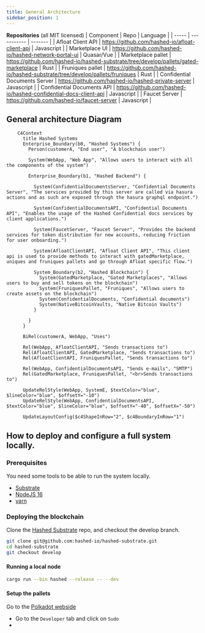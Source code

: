 ```yaml
---
title: General Architecture
sidebar_position: 1
---
```



**Repositories**
(all MIT licensed)
| Component | Repo | Language |
| ----- | ----------- | ------- |
| Afloat Client API | https://github.com/hashed-io/afloat-client-api | Javascript |
| Marketplace UI | https://github.com/hashed-io/hashed-network-portal-ui | Quasar/Vue |
| Marketplace pallet | https://github.com/hashed-io/hashed-substrate/tree/develop/pallets/gated-marketplace | Rust |
| Fruniques pallet | https://github.com/hashed-io/hashed-substrate/tree/develop/pallets/fruniques | Rust |
| Confidential Documents Server | https://github.com/hashed-io/hashed-private-server | Javascript |
| Confidential Documents API | https://github.com/hashed-io/hashed-confidential-docs-client-api | Javascript |
| Faucet Server | https://github.com/hashed-io/faucet-server | Javascript |

## General architecture Diagram

```mermaid
    C4Context
      title Hashed Systems
      Enterprise_Boundary(b0, "Hashed Systems") {
        Person(customerA, "End user", "A blockchain user")

        System(WebApp, "Web App", "Allows users to interact with all the components of the system")

        Enterprise_Boundary(b1, "Hashed Backend") {

          System(ConfidentialDocumentsServer, "Confidential Documents Server", "The services provided by this server are called via hasura actions and as such are exposed through the hasura graphql endpoint.")

          System(ConfidentialDocumentsAPI, "Confidential Documents API", "Enables the usage of the Hashed Confidential docs services by client applications.")

          System(FaucetServer, "Faucet Server", "Provides the backend services for token distribution for new accounts, reducing friction for user onboarding.")

          System(AfloatClientAPI, "Afloat Client API", "This client api is used to provide methods to interact with gatedMarketplace, uniques and fruniques pallets and go through Afloat specific flow.")

          System_Boundary(b2, "Hashed Blockchain") {
            System(GatedMarketplace, "Gated Marketplaces", "Allows users to buy and sell tokens on the blockchain")
            System(FruniquesPallet, "Fruniques", "Allows users to create assets on the blockchain")
            System(ConfidentialDocuments, "Confidential documents")
            System(NativeBitcoinVaults, "Native Bitcoin Vaults")
          }

        }
      }

      BiRel(customerA, WebApp, "Uses")

      Rel(WebApp, AfloatClientAPI, "Sends transactions to")
      Rel(AfloatClientAPI, GatedMarketplace, "Sends transactions to")
      Rel(AfloatClientAPI, FruniquesPallet, "Sends transactions to")

      Rel(WebApp, ConfidentialDocumentsAPI, "Sends e-mails", "SMTP")
      Rel(GatedMarketplace, FruniquesPallet, "<br>Sends transactions to")

      UpdateRelStyle(WebApp, SystemE, $textColor="blue", $lineColor="blue", $offsetY="-10")
      UpdateRelStyle(WebApp, ConfidentialDocumentsAPI, $textColor="blue", $lineColor="blue", $offsetY="-40", $offsetX="-50")

      UpdateLayoutConfig($c4ShapeInRow="2", $c4BoundaryInRow="1")

```

## How to deploy and configure a full system locally.

### Prerequisites

You need some tools to be able to run the system locally.

- [Substrate](https://docs.substrate.io/install/)
- [NodeJS 16](https://nodejs.org/en/download/)
- [yarn](https://classic.yarnpkg.com/en/docs/install/#debian-stable)


### Deploying the blockchain
Clone the [Hashed Substrate](https://github.com/hashed-io/hashed-substrate) repo, and checkout the develop branch.

```bash
git clone git@github.com:hashed-io/hashed-substrate.git
cd hashed-substrate
git checkout develop
```

#### Running a local node

```bash
cargo run --bin hashed --release -- --dev
```
#### Setup the pallets

Go to the [Polkadot webside](https://polkadot.js.org/apps/?rpc=ws%3A%2F%2F127.0.0.1%3A9944#/explorer)

- Go to the `Developer` tab and click on `Sudo`
- 